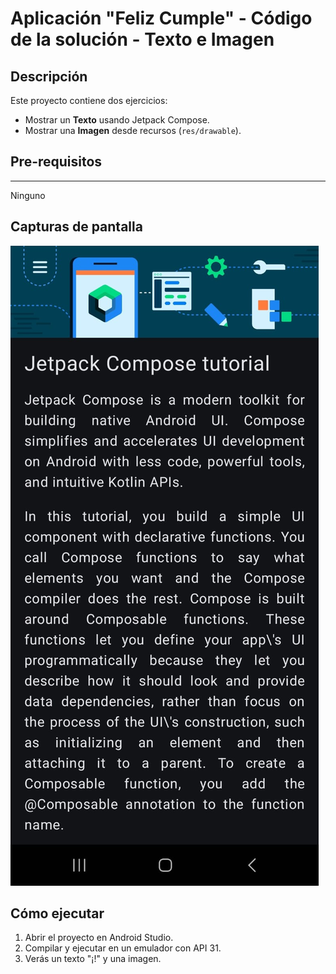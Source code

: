 # Aplicación "Feliz Cumple" - Código de la solución - Texto e Imagen

## Descripción

Este proyecto contiene dos ejercicios:
- Mostrar un **Texto** usando Jetpack Compose.
- Mostrar una **Imagen** desde recursos (`res/drawable`).
  
## Pre-requisitos
--------------
Ninguno 

## Capturas de pantalla

![Imagen con texto en pantalla](https://raw.githubusercontent.com/dannyredpy/ipdm-oto-2025-_-osvaldo_candia-_ejercicios-3-a/refs/heads/main/Image2.jpeg)

## Cómo ejecutar
1. Abrir el proyecto en Android Studio.
2. Compilar y ejecutar en un emulador con API 31.
3. Verás un texto "¡!" y una imagen.
